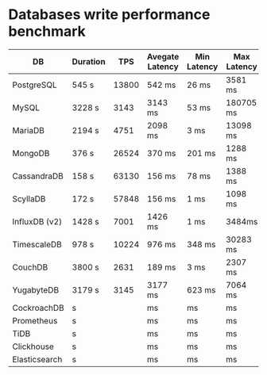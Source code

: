 # Databases write performance benchmark

| DB            | Duration | TPS   | Avegate Latency | Min Latency | Max Latency | Disk Usage |
| ------------- | -------- | ----- | --------------- | ----------- | ----------- | ---------- |
| PostgreSQL    | 545 s    | 13800 | 542 ms          | 26 ms       | 3581 ms     | 3.7 GB     |
| MySQL         | 3228 s   | 3143  | 3143 ms         | 53 ms       | 180705 ms   | 7.6 GB     |
| MariaDB       | 2194 s   | 4751  | 2098 ms         | 3 ms        | 13098 ms    | 3.8 GB     |
| MongoDB       | 376 s    | 26524 | 370 ms          | 201 ms      | 1288 ms     | 3.1 GB     |
| CassandraDB   | 158 s    | 63130 | 156 ms          | 78 ms       | 1388 ms     | 2.3 GB     |
| ScyllaDB      | 172 s    | 57848 | 156 ms          | 1 ms        | 1098 ms     | 6.2 GB     |
| InfluxDB (v2) | 1428 s   | 7001  | 1426 ms         | 1 ms        | 3484ms      | 1.6 GB     |
| TimescaleDB   | 978 s    | 10224 | 976 ms          | 348 ms      | 30283 ms    | 12 GB      |
| CouchDB       | 3800 s   | 2631  | 189 ms          | 3 ms        | 2307 ms     | 28 GB      |
| YugabyteDB    | 3179 s   | 3145  | 3177 ms         | 623 ms      | 7064 ms     | 2 GB       |
| CockroachDB   | s        |       | ms              | ms          | ms          | ? GB       |
| Prometheus    | s        |       | ms              | ms          | ms          | ? GB       |
| TiDB          | s        |       | ms              | ms          | ms          | ? GB       |
| Clickhouse    | s        |       | ms              | ms          | ms          | ? GB       |
| Elasticsearch | s        |       | ms              | ms          | ms          | ? GB       |
